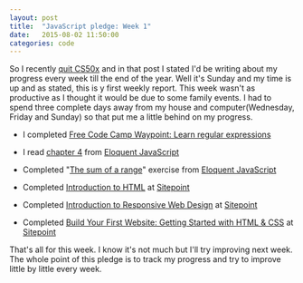 ```yaml
---
layout: post
title:  "JavaScript pledge: Week 1"
date:   2015-08-02 11:50:00
categories: code
---
```


So I recently [quit CS50x](/e-learning/2015/07/25/leaving-cs50x.html) and in that post I stated I'd be writing about my progress every week till the end of the year. Well it's Sunday and my time is up and as stated, this is y first weekly report. This week wasn't as productive as I thought it would be due to some family events. I had to spend three complete days away from my house and computer(Wednesday, Friday and Sunday) so that put me a little behind on my progress.

+ I completed [Free Code Camp Waypoint: Learn regular expressions](http://www.freecodecamp.com/challenges/waypoint-learn-regular-expressions)

+ I read [chapter 4](http://eloquentjavascript.net/04_data.html) from [Eloquent JavaScript](http://eloquentjavascript.net)

+ Completed "[The sum of a range](https://github.com/AmmarAliShah/EloquentJavaScript-Solutions/blob/master/04_01.%20The%20sum%20of%20a%20range.js)" exercise from [Eloquent JavaScript](http://eloquentjavascript.net)

+ Completed [Introduction to HTML](https://www.sitepoint.com/premium/courses/introduction-to-html-2897) at [Sitepoint](https://www.sitepoint.com)

+ Completed [Introduction to Responsive Web Design](https://www.sitepoint.com/premium/courses/introduction-to-responsive-web-design-2889) at [Sitepoint](https://www.sitepoint.com)

+ Completed [Build Your First Website: Getting Started with HTML & CSS](/cert.jpg?raw=true) at [Sitepoint](http://www.sitepoint.com/)

That's all for this week. I know it's not much but I'll try improving next week. The whole point of this pledge is to track my progress and try to improve little by little every week.

